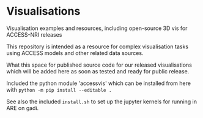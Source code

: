 # Visualisations
Visualisation examples and resources, including open-source 3D vis for ACCESS-NRI releases

This repository is intended as a resource for complex visualisation tasks using ACCESS models and other related data sources.

What this space for published source code for our released visualisations which will be added here as soon as tested and ready for public release.

Included the python module 'accessvis' which can be installed from here with `python -m pip install --editable .`

See also the included `install.sh` to set up the jupyter kernels for running in ARE on gadi.

